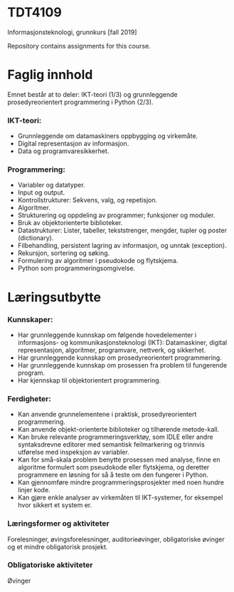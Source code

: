 # TDT4109

Informasjonsteknologi, grunnkurs [fall 2019]

Repository contains assignments for this course.

# Faglig innhold

Emnet består at to deler: IKT-teori (1/3) og grunnleggende prosedyreorientert programmering i Python (2/3).

### IKT-teori:
- Grunnleggende om datamaskiners oppbygging og virkemåte.
- Digital representasjon av informasjon.
- Data og programvaresikkerhet.

### Programmering:
- Variabler og datatyper.
- Input og output.
- Kontrollstrukturer: Sekvens, valg, og repetisjon.
- Algoritmer.
- Strukturering og oppdeling av programmer; funksjoner og moduler.
- Bruk av objektorienterte biblioteker.
- Datastrukturer: Lister, tabeller, tekststrenger, mengder, tupler og poster (dictionary).
- Filbehandling, persistent lagring av informasjon, og unntak (exception).
- Rekursjon, sortering og søking.
- Formulering av algoritmer i pseudokode og flytskjema.
- Python som programmeringsomgivelse.

# Læringsutbytte

### Kunnskaper:
- Har grunnleggende kunnskap om følgende hovedelementer i informasjons- og kommunikasjonsteknologi (IKT): Datamaskiner, digital representasjon, algoritmer, programvare, nettverk, og sikkerhet.
- Har grunnleggende kunnskap om prosedyreorientert programmering.
- Har grunnleggende kunnskap om prosessen fra problem til fungerende program.
- Har kjennskap til objektorientert programmering.

### Ferdigheter:
- Kan anvende grunnelementene i praktisk, prosedyreorientert programmering.
- Kan anvende objekt-orienterte biblioteker og tilhørende metode-kall.
- Kan bruke relevante programmeringsverktøy, som IDLE eller andre syntaksdrevne editorer med semantisk feilmarkering og trinnvis utførelse med inspeksjon av variabler.
- Kan for små-skala problem benytte prosessen med analyse, finne en algoritme formulert som pseudokode eller flytskjema, og deretter programmere en løsning for så å teste om den fungerer i Python.
- Kan gjennomføre mindre programmeringsprosjekter med noen hundre linjer kode.
- Kan gjøre enkle analyser av virkemåten til IKT-systemer, for eksempel hvor sikkert et system er.

### Læringsformer og aktiviteter

Forelesninger, øvingsforelesninger, auditorieøvinger, obligatoriske øvinger og et mindre obligatorisk prosjekt.

### Obligatoriske aktiviteter

Øvinger

